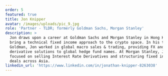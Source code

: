 ```yaml
---
order: 5
featured: true
title: Jon Knipper
avatar: /images/uploads/pic_9.jpg
role: 'Partner - TLDR; formerly Goldman Sachs, Morgan Stanley'
description: >
  Jon draws upon a career at Goldman Sachs and Morgan Stanley in Hong Kong to
  bring a technical fixed income approach to the crypto space. In his time at
  Goldman, Jon worked in global macro sales & trading, providing FX and
  derivative solutions to global hedge fund names. At Morgan Stanley, Jon
  focused on selling Interest Rate Derivatives and structuring fixed income
  deals across Asia.
linkedin_url: 'https://www.linkedin.com/in/jonathan-knipper-8263038'
---
```

